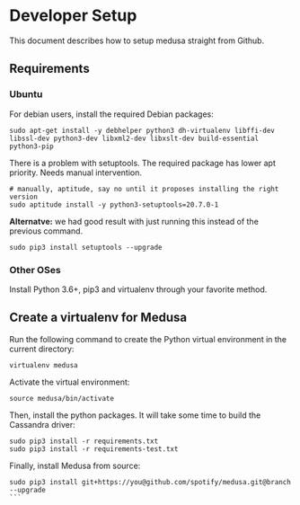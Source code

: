 <!--
# Copyright 2019 Spotify AB. All rights reserved.
#
# Licensed under the Apache License, Version 2.0 (the "License");
# you may not use this file except in compliance with the License.
# You may obtain a copy of the License at
#
# http://www.apache.org/licenses/LICENSE-2.0
#
# Unless required by applicable law or agreed to in writing, software
# distributed under the License is distributed on an "AS IS" BASIS,
# WITHOUT WARRANTIES OR CONDITIONS OF ANY KIND, either express or implied.
# See the License for the specific language governing permissions and
# limitations under the License.
-->

# Developer Setup

This document describes how to setup medusa straight from Github.

## Requirements

### Ubuntu

For debian users, install the required Debian packages:

```
sudo apt-get install -y debhelper python3 dh-virtualenv libffi-dev libssl-dev python3-dev libxml2-dev libxslt-dev build-essential python3-pip
```

There is a problem with setuptools. The required package has lower apt priority. Needs manual intervention.

```
# manually, aptitude, say no until it proposes installing the right version
sudo aptitude install -y python3-setuptools=20.7.0-1
```

**Alternatve:** we had good result with just running this instead of the previous command.

```
sudo pip3 install setuptools --upgrade
```

### Other OSes

Install Python 3.6+, pip3 and virtualenv through your favorite method.

## Create a virtualenv for Medusa

Run the following command to create the Python virtual environment in the current directory:

```
virtualenv medusa
```

Activate the virtual environment:

```
source medusa/bin/activate
```


Then, install the python packages. It will take some time to build the Cassandra driver:

```
sudo pip3 install -r requirements.txt
sudo pip3 install -r requirements-test.txt
```

Finally, install Medusa from source:

````
sudo pip3 install git+https://you@github.com/spotify/medusa.git@branch --upgrade
```
